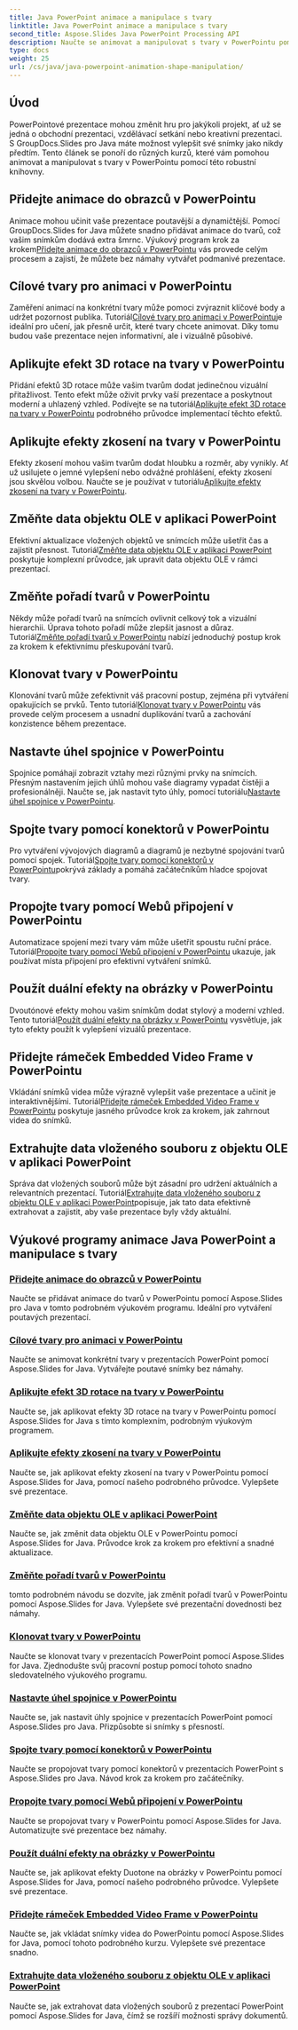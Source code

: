 ```yaml
---
title: Java PowerPoint animace a manipulace s tvary
linktitle: Java PowerPoint animace a manipulace s tvary
second_title: Aspose.Slides Java PowerPoint Processing API
description: Naučte se animovat a manipulovat s tvary v PowerPointu pomocí Aspose.Slides for Java. Komplexní tutoriály pro dynamické prezentace.
type: docs
weight: 25
url: /cs/java/java-powerpoint-animation-shape-manipulation/
---
```


## Úvod

PowerPointové prezentace mohou změnit hru pro jakýkoli projekt, ať už se jedná o obchodní prezentaci, vzdělávací setkání nebo kreativní prezentaci. S GroupDocs.Slides pro Java máte možnost vylepšit své snímky jako nikdy předtím. Tento článek se ponoří do různých kurzů, které vám pomohou animovat a manipulovat s tvary v PowerPointu pomocí této robustní knihovny.

## Přidejte animace do obrazců v PowerPointu

 Animace mohou učinit vaše prezentace poutavější a dynamičtější. Pomocí GroupDocs.Slides for Java můžete snadno přidávat animace do tvarů, což vašim snímkům dodává extra šmrnc. Výukový program krok za krokem[Přidejte animace do obrazců v PowerPointu](./add-animations-to-shapes-powerpoint/) vás provede celým procesem a zajistí, že můžete bez námahy vytvářet podmanivé prezentace.

## Cílové tvary pro animaci v PowerPointu

 Zaměření animací na konkrétní tvary může pomoci zvýraznit klíčové body a udržet pozornost publika. Tutoriál[Cílové tvary pro animaci v PowerPointu](./target-shapes-for-animation-powerpoint/)je ideální pro učení, jak přesně určit, které tvary chcete animovat. Díky tomu budou vaše prezentace nejen informativní, ale i vizuálně působivé.

## Aplikujte efekt 3D rotace na tvary v PowerPointu

 Přidání efektů 3D rotace může vašim tvarům dodat jedinečnou vizuální přitažlivost. Tento efekt může oživit prvky vaší prezentace a poskytnout moderní a uhlazený vzhled. Podívejte se na tutoriál[Aplikujte efekt 3D rotace na tvary v PowerPointu](./apply-3d-rotation-effect-shapes-powerpoint/) podrobného průvodce implementací těchto efektů.

## Aplikujte efekty zkosení na tvary v PowerPointu

 Efekty zkosení mohou vašim tvarům dodat hloubku a rozměr, aby vynikly. Ať už usilujete o jemné vylepšení nebo odvážné prohlášení, efekty zkosení jsou skvělou volbou. Naučte se je používat v tutoriálu[Aplikujte efekty zkosení na tvary v PowerPointu](./apply-bevel-effects-shapes-powerpoint/).

## Změňte data objektu OLE v aplikaci PowerPoint

 Efektivní aktualizace vložených objektů ve snímcích může ušetřit čas a zajistit přesnost. Tutoriál[Změňte data objektu OLE v aplikaci PowerPoint](./change-ole-object-data-powerpoint/) poskytuje komplexní průvodce, jak upravit data objektu OLE v rámci prezentací.

## Změňte pořadí tvarů v PowerPointu

 Někdy může pořadí tvarů na snímcích ovlivnit celkový tok a vizuální hierarchii. Úprava tohoto pořadí může zlepšit jasnost a důraz. Tutoriál[Změňte pořadí tvarů v PowerPointu](./change-shape-order-powerpoint/) nabízí jednoduchý postup krok za krokem k efektivnímu přeskupování tvarů.

## Klonovat tvary v PowerPointu

 Klonování tvarů může zefektivnit váš pracovní postup, zejména při vytváření opakujících se prvků. Tento tutoriál[Klonovat tvary v PowerPointu](./clone-shapes-powerpoint/) vás provede celým procesem a usnadní duplikování tvarů a zachování konzistence během prezentace.

## Nastavte úhel spojnice v PowerPointu

 Spojnice pomáhají zobrazit vztahy mezi různými prvky na snímcích. Přesným nastavením jejich úhlů mohou vaše diagramy vypadat čistěji a profesionálněji. Naučte se, jak nastavit tyto úhly, pomocí tutoriálu[Nastavte úhel spojnice v PowerPointu](./set-connector-line-angle-powerpoint/).

## Spojte tvary pomocí konektorů v PowerPointu

 Pro vytváření vývojových diagramů a diagramů je nezbytné spojování tvarů pomocí spojek. Tutoriál[Spojte tvary pomocí konektorů v PowerPointu](./connect-shapes-using-connectors-powerpoint/)pokrývá základy a pomáhá začátečníkům hladce spojovat tvary.

## Propojte tvary pomocí Webů připojení v PowerPointu

 Automatizace spojení mezi tvary vám může ušetřit spoustu ruční práce. Tutoriál[Propojte tvary pomocí Webů připojení v PowerPointu](./connect-shapes-using-connection-sites-powerpoint/) ukazuje, jak používat místa připojení pro efektivní vytváření snímků.

## Použít duální efekty na obrázky v PowerPointu

 Dvoutónové efekty mohou vašim snímkům dodat stylový a moderní vzhled. Tento tutoriál[Použít duální efekty na obrázky v PowerPointu](./apply-duotone-effects-images-powerpoint/) vysvětluje, jak tyto efekty použít k vylepšení vizuálů prezentace.

## Přidejte rámeček Embedded Video Frame v PowerPointu

 Vkládání snímků videa může výrazně vylepšit vaše prezentace a učinit je interaktivnějšími. Tutoriál[Přidejte rámeček Embedded Video Frame v PowerPointu](./add-embedded-video-frame-powerpoint/) poskytuje jasného průvodce krok za krokem, jak zahrnout videa do snímků.

## Extrahujte data vloženého souboru z objektu OLE v aplikaci PowerPoint

 Správa dat vložených souborů může být zásadní pro udržení aktuálních a relevantních prezentací. Tutoriál[Extrahujte data vloženého souboru z objektu OLE v aplikaci PowerPoint](./extract-embedded-file-data-ole-object-powerpoint/)popisuje, jak tato data efektivně extrahovat a zajistit, aby vaše prezentace byly vždy aktuální.
## Výukové programy animace Java PowerPoint a manipulace s tvary
### [Přidejte animace do obrazců v PowerPointu](./add-animations-to-shapes-powerpoint/)
Naučte se přidávat animace do tvarů v PowerPointu pomocí Aspose.Slides pro Java v tomto podrobném výukovém programu. Ideální pro vytváření poutavých prezentací.
### [Cílové tvary pro animaci v PowerPointu](./target-shapes-for-animation-powerpoint/)
Naučte se animovat konkrétní tvary v prezentacích PowerPoint pomocí Aspose.Slides for Java. Vytvářejte poutavé snímky bez námahy.
### [Aplikujte efekt 3D rotace na tvary v PowerPointu](./apply-3d-rotation-effect-shapes-powerpoint/)
Naučte se, jak aplikovat efekty 3D rotace na tvary v PowerPointu pomocí Aspose.Slides for Java s tímto komplexním, podrobným výukovým programem.
### [Aplikujte efekty zkosení na tvary v PowerPointu](./apply-bevel-effects-shapes-powerpoint/)
Naučte se, jak aplikovat efekty zkosení na tvary v PowerPointu pomocí Aspose.Slides for Java, pomocí našeho podrobného průvodce. Vylepšete své prezentace.
### [Změňte data objektu OLE v aplikaci PowerPoint](./change-ole-object-data-powerpoint/)
Naučte se, jak změnit data objektu OLE v PowerPointu pomocí Aspose.Slides for Java. Průvodce krok za krokem pro efektivní a snadné aktualizace.
### [Změňte pořadí tvarů v PowerPointu](./change-shape-order-powerpoint/)
tomto podrobném návodu se dozvíte, jak změnit pořadí tvarů v PowerPointu pomocí Aspose.Slides for Java. Vylepšete své prezentační dovednosti bez námahy.
### [Klonovat tvary v PowerPointu](./clone-shapes-powerpoint/)
Naučte se klonovat tvary v prezentacích PowerPoint pomocí Aspose.Slides for Java. Zjednodušte svůj pracovní postup pomocí tohoto snadno sledovatelného výukového programu.
### [Nastavte úhel spojnice v PowerPointu](./set-connector-line-angle-powerpoint/)
Naučte se, jak nastavit úhly spojnice v prezentacích PowerPoint pomocí Aspose.Slides pro Java. Přizpůsobte si snímky s přesností.
### [Spojte tvary pomocí konektorů v PowerPointu](./connect-shapes-using-connectors-powerpoint/)
Naučte se propojovat tvary pomocí konektorů v prezentacích PowerPoint s Aspose.Slides pro Java. Návod krok za krokem pro začátečníky.
### [Propojte tvary pomocí Webů připojení v PowerPointu](./connect-shapes-using-connection-sites-powerpoint/)
Naučte se propojovat tvary v PowerPointu pomocí Aspose.Slides for Java. Automatizujte své prezentace bez námahy.
### [Použít duální efekty na obrázky v PowerPointu](./apply-duotone-effects-images-powerpoint/)
Naučte se, jak aplikovat efekty Duotone na obrázky v PowerPointu pomocí Aspose.Slides for Java, pomocí našeho podrobného průvodce. Vylepšete své prezentace.
### [Přidejte rámeček Embedded Video Frame v PowerPointu](./add-embedded-video-frame-powerpoint/)
Naučte se, jak vkládat snímky videa do PowerPointu pomocí Aspose.Slides for Java, pomocí tohoto podrobného kurzu. Vylepšete své prezentace snadno.
### [Extrahujte data vloženého souboru z objektu OLE v aplikaci PowerPoint](./extract-embedded-file-data-ole-object-powerpoint/)
Naučte se, jak extrahovat data vložených souborů z prezentací PowerPoint pomocí Aspose.Slides for Java, čímž se rozšíří možnosti správy dokumentů.